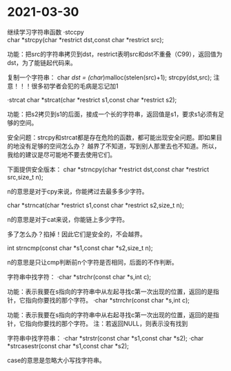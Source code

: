 # 2021-03-30
继续学习字符串函数
·stccpy    
char *strcpy(char *restrict dst,const char *restrict src);

功能：把src的字符串拷贝到dst，restrict表明src和dst不重叠（C99），返回值为dst，为了能链起代码来。

复制一个字符串：
char *dst = (char*)malloc(stelen(src)+1);
strcpy(dst,src);
注意！！！很多初学者会犯的毛病是忘记加1

·strcat 
char *strcat(char *restrict s1,const char *restrict s2);

功能：把s2拷贝到s1的后面，接成一个长的字符串，返回值是s1，要求s1必须有足够的空间。

安全问题：strcpy和strcat都是存在危险的函数，都可能出现安全问题。即如果目的地没有足够的空间怎么办？
越界了不知道，写到别人那里去也不知道。所以，我给的建议是尽可能地不要去使用它们。

下面提供安全版本：
char *strncpy(char *restrict dst,const char *restrict src,size_t n);

n的意思是对于cpy来说，你能拷过去最多多少字符。

char *strncat(char *restrict s1,const char *restrict s2,size_t n);

n的意思是对于cat来说，你能链上多少字符。

多了怎么办？掐掉！因此它们是安全的，不会越界。

int strncmp(const char *s1,const char *s2,size_t n);

n的意思是只让cmp判断前n个字符是否相同，后面的不作判断。

字符串中找字符：
·char *strchr(const char *s,int c);

功能：表示我要在s指向的字符串中从左起寻找c第一次出现的位置，返回的是指针，它指向你要找的那个字符。
·char *strrchr(const char *s,int c);

功能：表示我要在s指向的字符串中从右起寻找c第一次出现的位置，返回的是指针，它指向你要找的那个字符。
注：若返回NULL，则表示没有找到

字符串中找字符串：
·char *strstr(const char *s1,const char *s2);
·char *strcasestr(const char *s1,const char *s2);

case的意思是忽略大小写找字符串。
